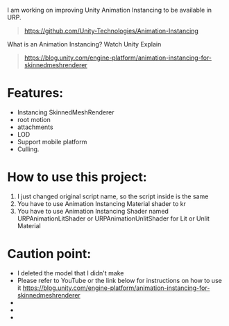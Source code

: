 
I am working on improving Unity Animation Instancing to be available in URP.
> https://github.com/Unity-Technologies/Animation-Instancing

What is an Animation Instancing? Watch Unity Explain
> https://blog.unity.com/engine-platform/animation-instancing-for-skinnedmeshrenderer

# Features:
* Instancing SkinnedMeshRenderer 
* root motion
* attachments
* LOD
* Support mobile platform
* Culling.

# How to use this project:
1. I just changed original script name, so the script inside is the same
2. You have to use Animation Instancing Material shader to kr
3. You have to use Animation Instancing Shader named URPAnimationLitShader or URPAnimationUnlitShader for Lit or Unlit Material

# Caution point:
* I deleted the model that I didn't make
* Please refer to YouTube or the link below for instructions on how to use it
https://blog.unity.com/engine-platform/animation-instancing-for-skinnedmeshrenderer
* 
* 
* 